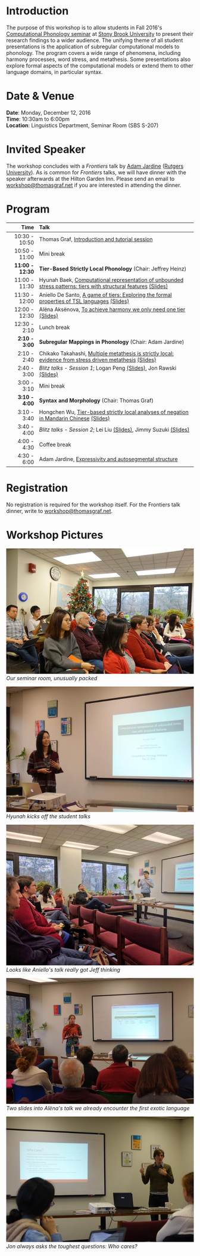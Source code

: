 # Introduction

The purpose of this workshop is to allow students in Fall 2016's [Computational Phonology seminar](https://github.com/StonyBrook-Lin626-F16/main) at [Stony Brook University](http://linguistics.stonybrook.edu) to present their research findings to a wider audience.
The unifying theme of all student presentations is the application of subregular computational models to phonology.
The program covers a wide range of phenomena, including harmony processes, word stress, and metathesis.
Some presentations also explore formal aspects of the computational models or extend them to other language domains, in particular syntax.

# Date & Venue

**Date**: Monday, December 12, 2016  
**Time**: 10:30am to 6:00pm  
**Location**: Linguistics Department, Seminar Room (SBS S-207)

# Invited Speaker

The workshop concludes with a *Frontiers* talk by [Adam Jardine](http://rci.rutgers.edu/~aj591/) ([Rutgers University](http://ling.rutgers.edu/)).
As is common for *Frontiers* talks, we will have dinner with the speaker afterwards at the Hilton Garden Inn.
Please send an email to [workshop@thomasgraf.net](mailto:workshop@thomasgraf.net) if you are interested in attending the dinner.

# Program

| Time | Talk |
| --:  | :-- |
| 10:30 - 10:50 | Thomas Graf, [Introduction and tutorial session][graf_slides] |
| 10:50 - 11:00 | Mini break |
| **11:00 - 12:30** | **Tier-Based Strictly Local Phonology** (Chair: Jeffrey Heinz) |
| 11:00 - 11:30 | Hyunah Baek, [Computational representation of unbounded stress patterns: tiers with structural features][baek_abstract] [(Slides)][baek_slides] |
| 11:30 - 12:00 | Aniello De Santo, [A game of tiers: Exploring the formal properties of TSL languages][desanto_abstract] [(Slides)][baek_slides] |
| 12:00 - 12:30 | Alëna Aksënova, [To achieve harmony we only need one tier][aksenova_abstract] [(Slides)][baek_slides] |
| 12:30 - 2:10 | Lunch break |
| **2:10 - 3:00** | **Subregular Mappings in Phonology**  (Chair: Adam Jardine) |
| 2:10 - 2:40 | Chikako Takahashi, [Multiple metathesis is strictly local: evidence from stress driven metathesis][takahashi_abstract] [(Slides)][baek_slides] |
| 2:40 - 3:00 | *Blitz talks - Session 1*; Logan Peng [(Slides)][peng_slides], Jon Rawski [(Slides)][rawski_slides] |
| 3:00 - 3:10 | Mini break|
| **3:10 - 4:00** | **Syntax and Morphology** (Chair: Thomas Graf) |
| 3:10 - 3:40 | Hongchen Wu, [Tier-based strictly local analyses of negation in Mandarin Chinese][wu_abstract] [(Slides)][baek_slides] |
| 3:40 - 4:00 | *Blitz talks - Session 2*; Lei Liu [(Slides)][liu_slides], Jimmy Suzuki [(Slides)][suzuki_slides] |
| 4:00 - 4:30 | Coffee break |
| 4:30 - 6:00 | Adam Jardine, [Expressivity and autosegmental structure][jardine_abstract] |

# Registration

No registration is required for the workshop itself.
For the Frontiers talk dinner, write to [workshop@thomasgraf.net](mailto:workshop@thomasgraf.net).

# Workshop Pictures

[![Our seminar room, unusually packed](./img/auditorium_small.jpg)](./img/auditorium.jpg)  
*Our seminar room, unusually packed*

[![Hyunah kicks off the student talks](./img/hyunah_small.jpg)](./img/hyunah.jpg)  
*Hyunah kicks off the student talks*

[![Looks like Aniello's talk really got Jeff thinking](./img/aniello_jeff_small.jpg)](./img/aniello_jeff.jpg)  
*Looks like Aniello's talk really got Jeff thinking*

[![Two slides into Alëna's talk we already encounter the first exotic language](./img/alena_audience_small.jpg)](./img/alena_audience.jpg)  
*Two slides into Alëna's talk we already encounter the first exotic language*

[![Jon always asks the toughest questions: Who cares?](./img/jon_whocares_small.jpg)](./img/jon_whocares.jpg)  
*Jon always asks the toughest questions: Who cares?* 

[graf_slides]: https://github.com/CompLab-StonyBrook/compphon_workshop/blob/master/slides/graf/tutorial_slides.pdf?raw=true
[baek_slides]: https://github.com/CompLab-StonyBrook/compphon_workshop/blob/master/slides/baek/baek.pdf?raw=true
[desanto_slides]: https://github.com/CompLab-StonyBrook/compphon_workshop/blob/master/slides/desanto/desanto.pdf?raw=true
[aksenova_slides]: https://github.com/CompLab-StonyBrook/compphon_workshop/blob/master/slides/aksenova/aksenova.pdf?raw=true
[takahashi_slides]: https://github.com/CompLab-StonyBrook/compphon_workshop/blob/master/slides/takahashi/takashi.pdf?raw=true
[peng_slides]: https://github.com/CompLab-StonyBrook/compphon_workshop/blob/master/slides/peng/peng.pdf?raw=true
[rawski_slides]: https://github.com/CompLab-StonyBrook/compphon_workshop/blob/master/slides/rawski/rawski.pdf?raw=true
[wu_slides]: https://github.com/CompLab-StonyBrook/compphon_workshop/blob/master/slides/wu/wu.pdf?raw=true
[liu_slides]: https://github.com/CompLab-StonyBrook/compphon_workshop/blob/master/slides/liu/liu.pdf?raw=true
[suzuki_slides]: https://github.com/CompLab-StonyBrook/compphon_workshop/blob/master/slides/suzuki/suzuki.pdf?raw=true
[baek_abstract]: https://github.com/CompLab-StonyBrook/compphon_workshop/blob/master/abstracts/baek.pdf?raw=true
[desanto_abstract]: https://github.com/CompLab-StonyBrook/compphon_workshop/blob/master/abstracts/desanto.pdf?raw=true
[aksenova_abstract]: https://github.com/CompLab-StonyBrook/compphon_workshop/blob/master/abstracts/aksenova.pdf?raw=true
[takahashi_abstract]: https://github.com/CompLab-StonyBrook/compphon_workshop/blob/master/abstracts/takahashi.pdf?raw=true
[wu_abstract]: https://github.com/CompLab-StonyBrook/compphon_workshop/blob/master/abstracts/wu.pdf?raw=true
[jardine_abstract]: https://github.com/CompLab-StonyBrook/compphon_workshop/blob/master/abstracts/jardine.pdf?raw=true
